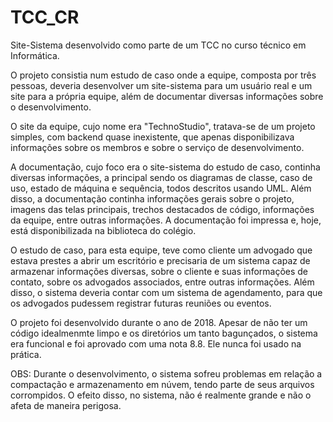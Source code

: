 # TCC_CR
Site-Sistema desenvolvido como parte de um TCC no curso técnico em Informática.

O projeto consistia num estudo de caso onde a equipe, composta por três pessoas, deveria desenvolver um site-sistema para um usuário real e um site para a própria equipe, além de documentar diversas informações sobre o desenvolvimento.

O site da equipe, cujo nome era "TechnoStudio", tratava-se de um projeto simples, com backend quase inexistente, que apenas disponibilizava informações sobre os membros e sobre o serviço de desenvolvimento.

A documentação, cujo foco era o site-sistema do estudo de caso, continha diversas informações, a principal sendo os diagramas de classe, caso de uso, estado de máquina e sequência, todos descritos usando UML. Além disso, a documentação continha informações gerais sobre o projeto, imagens das telas principais, trechos destacados de código, informações da equipe, entre outras informações. A documentação foi impressa e, hoje, está disponibilizada na biblioteca do colégio.

O estudo de caso, para esta equipe, teve como cliente um advogado que estava prestes a abrir um escritório e precisaria de um sistema capaz de armazenar informações diversas, sobre o cliente e suas informações de contato, sobre os advogados associados, entre outras informações. Além disso, o sistema deveria contar com um sistema de agendamento, para que os advogados pudessem registrar futuras reuniões ou eventos. 

O projeto foi desenvolvido durante o ano de 2018. Apesar de não ter um código idealmenmte limpo e os diretórios um tanto bagunçados, o sistema era funcional e foi aprovado com uma nota 8.8. Ele nunca foi usado na prática.

OBS: Durante o desenvolvimento, o sistema sofreu problemas em relação a compactação e armazenamento em núvem, tendo parte de seus arquivos corrompidos. O efeito disso, no sistema, não é realmente grande e não o afeta de maneira perigosa.
